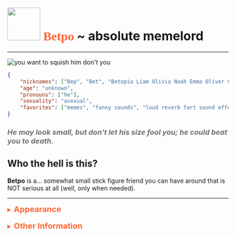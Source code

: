 # <img src="https://static.wikia.nocookie.net/fridaynightfunking/images/6/62/Betpo_Visuals_Remake_Icon.gif/revision/latest" width="75"/> **<span style="color:#ff6633;font-family:Comic Sans MS">Betpo</span> ~** absolute memelord
---
![you want to squish him don't you](https://cdn.discordapp.com/attachments/985729434164297748/1178118331266498620/betpo.png)
```json
{
    "nicknames": ["Bep", "Bet", "Betopia Liam Olivia Noah Emma Oliver Charlotte Elijah Amelia James Ava William Sophia Benjamin Isabella Lucas Mia Henry Evelyn Theodore Harper zippyfourmeal jr the 60th"],
    "age": "unknown",
    "pronouns": ["he"],
    "sexuality": "asexual",
    "favorites": ["memes", "funny sounds", "loud reverb fart sound effect"]
}
```
### *<span style="color:#717171">He may look small, but don't let his size fool you; he could beat you to death.</span>*
## Who the hell is this?
**Betpo** is a... somewhat small stick figure friend you can have around that is NOT serious at all (well, only when needed).

---
<details>
<summary style="color:#ff6633"><font size="4"><b>Appearance</b></font></summary>
He... he's just a stick figure. He also has black shiny hair I guess.
</details>
­
<details>
<summary style="color:#ff6633"><font size="4"><b>Other Information</b></font></summary>

- He does not have gender/sex, he is just a drawing but refers to himself with **he/him** pronouns
- He can quite literally say any meme sound
whenever he wants, he's like a soundboard of some sorts. It makes sense because he comes from ███████████
- He is somewhat elastic, so he can sorta change height or the length of his limbs
- He does not
- As said before, he's not serious/mature most of the time, only when it's necessary
</details>